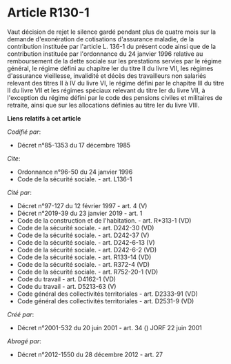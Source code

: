 # Article R130-1

Vaut décision de rejet le silence gardé pendant plus de quatre mois sur la demande d'exonération de cotisations d'assurance
maladie, de la contribution instituée par l'article L. 136-1 du présent code ainsi que de la contribution instituée par
l'ordonnance du 24 janvier 1996 relative au remboursement de la dette sociale sur les prestations servies par le régime
général, le régime défini au chapitre Ier du titre II du livre VII, les régimes d'assurance vieillesse, invalidité et décès
des travailleurs non salariés relevant des titres II à IV du livre VI, le régime défini par le chapitre III du titre II du
livre VII et les régimes spéciaux relevant du titre Ier du livre VII, à l'exception du régime défini par le code des pensions
civiles et militaires de retraite, ainsi que sur les allocations définies au titre Ier du livre VIII.

**Liens relatifs à cet article**

_Codifié par_:

  - Décret n°85-1353 du 17 décembre 1985

_Cite_:

  - Ordonnance n°96-50 du 24 janvier 1996
  - Code de la sécurité sociale. - art. L136-1

_Cité par_:

  - Décret n°97-127 du 12 février 1997 - art. 4 (V)
  - Décret n°2019-39 du 23 janvier 2019 - art. 1
  - Code de la construction et de l'habitation. - art. R*313-1 (VD)
  - Code de la sécurité sociale. - art. D242-30 (VD)
  - Code de la sécurité sociale. - art. D242-37 (V)
  - Code de la sécurité sociale. - art. D242-6-13 (V)
  - Code de la sécurité sociale. - art. D242-6-2 (VD)
  - Code de la sécurité sociale. - art. R133-14 (VD)
  - Code de la sécurité sociale. - art. R372-4 (VD)
  - Code de la sécurité sociale. - art. R752-20-1 (VD)
  - Code du travail - art. D4162-1 (VD)
  - Code du travail - art. D5213-63 (V)
  - Code général des collectivités territoriales - art. D2333-91 (VD)
  - Code général des collectivités territoriales - art. D2531-9 (VD)

_Créé par_:

  - Décret n°2001-532 du 20 juin 2001 - art. 34 () JORF 22 juin 2001

_Abrogé par_:

  - Décret n°2012-1550 du 28 décembre 2012 - art. 27
